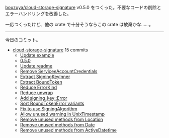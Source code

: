 [bouzuya/cloud-storage-signature] v0.5.0 をつくった。不要なコードの削除とエラーハンドリングを改善した。

一応つくったけど、他の crate で十分そうならこの crate は放棄かな……。

---

今日のコミット。

- [cloud-storage-signature](https://github.com/bouzuya/cloud-storage-signature) 15 commits
  - [Update example](https://github.com/bouzuya/cloud-storage-signature/commit/b5776c8d2168dcd2cfa956c864132b1189c3afef)
  - [0.5.0](https://github.com/bouzuya/cloud-storage-signature/commit/8451d72fcb374c13720753e4f35246b83c9c2c3e)
  - [Update readme](https://github.com/bouzuya/cloud-storage-signature/commit/f4ee784bf8ffcc553680cc7245dc6c47b9106bc9)
  - [Remove ServiceeAccountCredentials](https://github.com/bouzuya/cloud-storage-signature/commit/306927566fd78f102f8a609a34096cd21ac45604)
  - [Extract SigningKeyInner](https://github.com/bouzuya/cloud-storage-signature/commit/5f67617553840f7419463b056c809466c8859a33)
  - [Extract BoundToken](https://github.com/bouzuya/cloud-storage-signature/commit/90c74181c5affb4e423026ded2f600e37a057c16)
  - [Reduce ErrorKind](https://github.com/bouzuya/cloud-storage-signature/commit/5ffb5fbf3cb09c1061e3364841e7bef42b1d5acf)
  - [Reduce unwrap](https://github.com/bouzuya/cloud-storage-signature/commit/809b0658c11e2fc1a9c6283419e7a94660f0dc29)
  - [Add signing_key::Error](https://github.com/bouzuya/cloud-storage-signature/commit/1a7af293081411cde0cdcb3048a2cacd27c01b11)
  - [Sort BoundTokenError variants](https://github.com/bouzuya/cloud-storage-signature/commit/909f75b0957b8b7cbbad337a7748026b20104188)
  - [Fix to use SigningAlgorithm](https://github.com/bouzuya/cloud-storage-signature/commit/bf004375cde74b796d47f77951b6cdfab313b2ec)
  - [Allow unused warning in UnixTimestamp](https://github.com/bouzuya/cloud-storage-signature/commit/e76cd2e18b9b760d9767679258924406baf589ab)
  - [Remove unused methods from Location](https://github.com/bouzuya/cloud-storage-signature/commit/e85adf478a713597eb1566d10ebbb3522a46216c)
  - [Remove unused methods from Date](https://github.com/bouzuya/cloud-storage-signature/commit/a37de8e9125ed79a408ae2d19bc601bffcda9925)
  - [Remove unused methods from ActiveDatetime](https://github.com/bouzuya/cloud-storage-signature/commit/62f0e662eebf26d9a004c49c6cade49c63c6f9bc)

[bouzuya/cloud-storage-signature]: https://github.com/bouzuya/cloud-storage-signature
